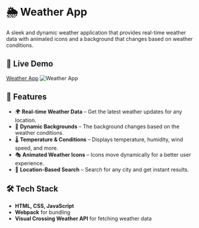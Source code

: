 # 🌦 Weather App

A sleek and dynamic weather application that provides real-time weather data with animated icons and a background that changes based on weather conditions.

## 🔗 Live Demo  
[Weather App](https://h-aryan.github.io/Weather-App/)
![Weather App](https://imgur.com/a/Z4fYPnm)


## 🚀 Features  
- 🌍 **Real-time Weather Data** – Get the latest weather updates for any location.  
- 🎨 **Dynamic Backgrounds** – The background changes based on the weather conditions.  
- 🌡 **Temperature & Conditions** – Displays temperature, humidity, wind speed, and more.  
- 🎭 **Animated Weather Icons** – Icons move dynamically for a better user experience.  
- 📍 **Location-Based Search** – Search for any city and get instant results.  

## 🛠 Tech Stack  
- **HTML, CSS, JavaScript**  
- **Webpack** for bundling  
- **Visual Crossing Weather API** for fetching weather data  

